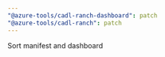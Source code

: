 ```yaml
---
"@azure-tools/cadl-ranch-dashboard": patch
"@azure-tools/cadl-ranch": patch
---
```


Sort manifest and dashboard
